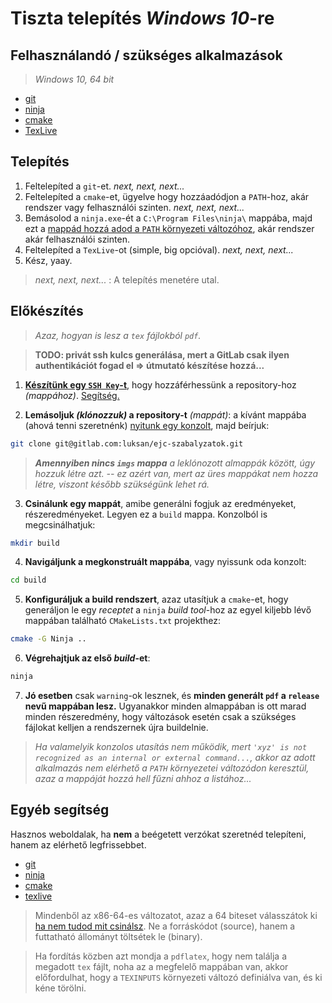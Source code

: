 # Tiszta telepítés *Windows 10*-re

## Felhasználandó / szükséges alkalmazások
> *Windows 10, 64 bit*

  - [git](https://github.com/git-for-windows/git/releases/download/v2.18.0.windows.1/Git-2.18.0-64-bit.exe)
  - [ninja](https://github.com/ninja-build/ninja/releases/download/v1.8.2/ninja-win.zip)
  - [cmake](https://cmake.org/files/v3.12/cmake-3.12.0-rc2-win64-x64.msi)
  - [TexLive](http://mirror.ctan.org/systems/texlive/tlnet/install-tl-windows.exe)


## Telepítés
1. Feltelepíted a `git`-et. *next, next, next...*
2. Feltelepíted a `cmake`-et, ügyelve hogy hozzáadódjon a `PATH`-hoz, akár rendszer vagy felhasználói szinten. *next, next, next...*
3. Bemásolod a `ninja.exe`-ét a `C:\Program Files\ninja\` mappába, majd ezt a [mappád hozzá adod a `PATH` környezeti változóhoz](https://superuser.com/a/985947), akár rendszer akár felhasználói szinten.
4. Feltelepíted a `TexLive`-ot (simple, big opcióval). *next, next, next...*
5. Kész, yaay.

> *next, next, next...* : A telepítés menetére utal.


## Előkészítés
> *Azaz, hogyan is lesz a `tex` fájlokból `pdf`.*

> **TODO: privát ssh kulcs generálása, mert a GitLab csak ilyen authentikációt fogad el => útmutató készítése hozzá...**

1. [**Készítünk egy `SSH Key`-t**](https://gitlab.com/profile/keys), hogy hozzáférhessünk a repository-hoz *(mappához)*. [Segítség.](https://docs.gitlab.com/ee/gitlab-basics/create-your-ssh-keys.html)

2. **Lemásoljuk *(klónozzuk)* a repository-t** *(mappát)*: a kívánt mappába (ahová tenni szeretnénk) [nyitunk egy konzolt](https://lifehacker.com/5989434/quickly-open-a-command-prompt-from-the-windows-explorer-address-bar), majd beírjuk:
```bash
git clone git@gitlab.com:luksan/ejc-szabalyzatok.git
```

> ***Amennyiben nincs `imgs` mappa** a leklónozott almappák között, úgy hozzuk létre azt.
> -- ez azért van, mert az üres mappákat nem hozza létre, viszont később szükségünk lehet rá.*

3. **Csinálunk egy mappát**, amibe generálni fogjuk az eredményeket, részeredményeket. Legyen ez a `build` mappa. Konzolból is megcsinálhatjuk:
```bash
mkdir build
```
4. **Navigáljunk a megkonstruált mappába**, vagy nyissunk oda konzolt:
```bash
cd build
```

5. **Konfiguráljuk a build rendszert**, azaz utasítjuk a `cmake`-et, hogy generáljon le egy *receptet* a `ninja` *build tool*-hoz az egyel kiljebb lévő mappában található `CMakeLists.txt` projekthez:
```bash
cmake -G Ninja ..
```
6. **Végrehajtjuk az első *build*-et**:
```bash
ninja
```
7. **Jó esetben** csak `warning`-ok lesznek, és **minden generált `pdf` a `release` nevű mappában lesz.** Ugyanakkor minden almappában is ott marad minden részeredmény, hogy változások esetén csak a szükséges fájlokat kelljen a rendszernek újra buildelnie.


> *Ha valamelyik konzolos utasítás nem működik, mert `'xyz' is not recognized as an internal or external command...`, akkor az adott alkalmazás nem elérhető a `PATH` környezetei változódon keresztül, azaz a mappáját hozzá hell fűzni ahhoz a listához...*


## Egyéb segítség
Hasznos weboldalak, ha **nem** a beégetett verzókat szeretnéd telepíteni, hanem az elérhető legfrissebbet.
  - [git](https://git-scm.com/download/win)
  - [ninja](https://github.com/ninja-build/ninja/releases)
  - [cmake](https://cmake.org/download/)
  - [texlive](https://www.tug.org/texlive/acquire-netinstall.html)

> Mindenből az x86-64-es változatot, azaz a 64 biteset válasszátok ki [ha nem tudod mit csinálsz](http://www.winability.com/how-to-tell-if-my-windows-is-32-or-64-bit/).
Ne a forráskódot (source), hanem a futtatható állományt töltsétek le (binary).

> Ha fordítás közben azt mondja a `pdflatex`, hogy nem találja a megadott `tex` fájlt, noha az a megfelelő mappában van, akkor előfordulhat, hogy a `TEXINPUTS` környezeti változó definiálva van, és ki kéne törölni.
